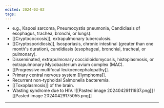 ```yaml
---
edited: 2024-03-02
tags:
---
```

- e.g., Kaposi sarcoma, Pneumocystis pneumonia, Candidiasis of esophagus, trachea, bronchi, or lungs).
- [[Cryptococcosis]], extrapulmonary tuberculosis.
- [[Cryptosporidiosis]], Isosporiasis, chronic intestinal (greater than one month's duration), candidiasis (esophageal, bronchial, tracheal, or pulmonary).
- Disseminated, extrapulmonary coccidioidomycosis, histoplasmosis, or extrapulmonary Mycobacterium avium complex (MAC).
- [[Progressive multifocal leukoencephalopathy]].
- Primary central nervous system [[lymphoma]].
- Recurrent non-typhoidal Salmonella bacteremia.
- [[Toxoplasmosis]] of the brain.
- Wasting syndrome due to HIV.
![[Pasted image 20240429111937.png]]
![[Pasted image 20240429175055.png]]

---
